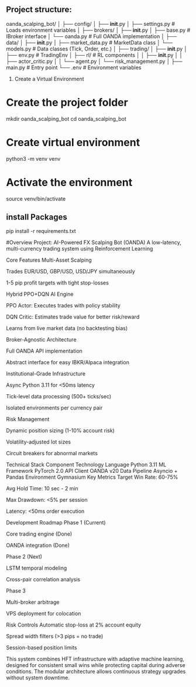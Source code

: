 ## Project structure:
oanda_scalping_bot/
│
├── config/
│   ├── __init__.py
│   ├── settings.py       # Loads environment variables
│
├── brokers/
│   ├── __init__.py
│   ├── base.py           # IBroker interface
│   └── oanda.py          # Full OANDA implementation
│
├── data/
│   ├── __init__.py
│   ├── market_data.py    # MarketData class
│   └── models.py         # Data classes (Tick, Order, etc.)
│
├── trading/
│   ├── __init__.py
│   ├── env.py            # TradingEnv
│   ├── rl/               # RL components
│   │   ├── __init__.py
│   │   ├── actor_critic.py
│   │   └── agent.py
│   └── risk_management.py
│
├── main.py               # Entry point
└── .env                  # Environment variables

1. Create a Virtual Environment
# Create the project folder
mkdir oanda_scalping_bot
cd oanda_scalping_bot

# Create virtual environment
python3 -m venv venv

# Activate the environment
source venv/bin/activate

## install Packages
pip install -r requirements.txt

#Overview
Project: AI-Powered FX Scalping Bot (OANDA)
A low-latency, multi-currency trading system using Reinforcement Learning

Core Features
Multi-Asset Scalping

Trades EUR/USD, GBP/USD, USD/JPY simultaneously

1-5 pip profit targets with tight stop-losses

Hybrid PPO+DQN AI Engine

PPO Actor: Executes trades with policy stability

DQN Critic: Estimates trade value for better risk/reward

Learns from live market data (no backtesting bias)

Broker-Agnostic Architecture

Full OANDA API implementation

Abstract interface for easy IBKR/Alpaca integration

Institutional-Grade Infrastructure

Async Python 3.11 for <50ms latency

Tick-level data processing (500+ ticks/sec)

Isolated environments per currency pair

Risk Management

Dynamic position sizing (1-10% account risk)

Volatility-adjusted lot sizes

Circuit breakers for abnormal markets

Technical Stack
Component	Technology
Language	Python 3.11
ML Framework	PyTorch 2.0
API Client	OANDA v20
Data Pipeline	Asyncio + Pandas
Environment	Gymnasium
Key Metrics
Target Win Rate: 60-75%

Avg Hold Time: 10 sec - 2 min

Max Drawdown: <5% per session

Latency: <50ms order execution

Development Roadmap
Phase 1 (Current)

Core trading engine (Done)

OANDA integration (Done)

Phase 2 (Next)

LSTM temporal modeling

Cross-pair correlation analysis

Phase 3

Multi-broker arbitrage

VPS deployment for colocation

Risk Controls
Automatic stop-loss at 2% account equity

Spread width filters (>3 pips = no trade)

Session-based position limits

This system combines HFT infrastructure with adaptive machine learning, designed for consistent small wins while protecting capital during adverse conditions. The modular architecture allows continuous strategy upgrades without system downtime.
